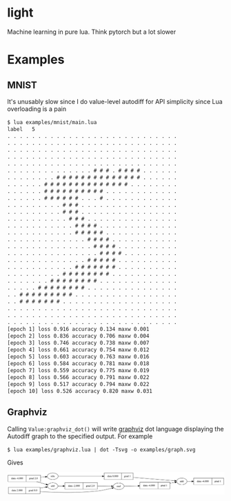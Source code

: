 # light

Machine learning in pure lua. Think pytorch but a lot slower

# Examples

## MNIST

It's unusably slow since I do value-level autodiff for API simplicity since Lua overloading is a pain

```
$ lua examples/mnist/main.lua
label   5
. . . . . . . . . . . . . . . . . . . . . . . . . . . .
. . . . . . . . . . . . . . . . . . . . . . . . . . . .
. . . . . . . . . . . . . . . . . . . . . . . . . . . .
. . . . . . . . . . . . . . . . . . . . . . . . . . . .
. . . . . . . . . . . . . . . . . . . . . . . . . . . .
. . . . . . . . . . . . . . # # # . # # # # . . . . . .
. . . . . . . . # # # # # # # # # # # # # # . . . . . .
. . . . . . # # # # # # # # # # # # # # . . . . . . . .
. . . . . . # # # # # # # # # # . . . . . . . . . . . .
. . . . . . # # # # # # . . . # . . . . . . . . . . . .
. . . . . . . . . # # # . . . . . . . . . . . . . . . .
. . . . . . . . . # # # . . . . . . . . . . . . . . . .
. . . . . . . . . . # # # . . . . . . . . . . . . . . .
. . . . . . . . . . . # # # # . . . . . . . . . . . . .
. . . . . . . . . . . # # # # # . . . . . . . . . . . .
. . . . . . . . . . . . . # # # # . . . . . . . . . . .
. . . . . . . . . . . . . . # # # # . . . . . . . . . .
. . . . . . . . . . . . . . . # # # # . . . . . . . . .
. . . . . . . . . . . . . # # # # # . . . . . . . . . .
. . . . . . . . . . . # # # # # # # . . . . . . . . . .
. . . . . . . . . # # # # # # # # . . . . . . . . . . .
. . . . . . . # # # # # # # # . . . . . . . . . . . . .
. . . . . # # # # # # # # . . . . . . . . . . . . . . .
. . # # # # # # # # # . . . . . . . . . . . . . . . . .
. . # # # # # # # . . . . . . . . . . . . . . . . . . .
. . . . . . . . . . . . . . . . . . . . . . . . . . . .
. . . . . . . . . . . . . . . . . . . . . . . . . . . .
. . . . . . . . . . . . . . . . . . . . . . . . . . . .
[epoch 1] loss 0.916 accuracy 0.134 maxw 0.001
[epoch 2] loss 0.836 accuracy 0.706 maxw 0.004
[epoch 3] loss 0.746 accuracy 0.738 maxw 0.007
[epoch 4] loss 0.661 accuracy 0.754 maxw 0.012
[epoch 5] loss 0.603 accuracy 0.763 maxw 0.016
[epoch 6] loss 0.584 accuracy 0.781 maxw 0.018
[epoch 7] loss 0.559 accuracy 0.775 maxw 0.019
[epoch 8] loss 0.566 accuracy 0.791 maxw 0.022
[epoch 9] loss 0.517 accuracy 0.794 maxw 0.022
[epoch 10] loss 0.526 accuracy 0.820 maxw 0.031
```

## Graphviz

Calling `Value:graphviz_dot()` will write [graphviz](https://graphviz.org/) dot language displaying the Autodiff graph to the specified output. For example

```
$ lua examples/graphviz.lua | dot -Tsvg -o examples/graph.svg
```

Gives

![](examples/graph.svg)
